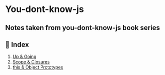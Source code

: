 # You-dont-know-js

## Notes taken from you-dont-know-js book series

## 📝 Index

1. [Up & Going](https://github.com/turkaytunc/you-dont-know-js/blob/master/book-1/README.md)
2. [Scope & Closures](https://github.com/turkaytunc/you-dont-know-js/blob/master/book-2/README.md)
3. [this & Object Prototypes](https://github.com/turkaytunc/you-dont-know-js/blob/master/book-3/README.md)
